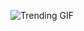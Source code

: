 ![Trending GIF](https://media1.giphy.com/media/v1.Y2lkPThiYjIxNzcya3B1YnpmMzVlbDk1cWdndDZvNzc0MDJoNzJtMnV3czF5bG15NGt6diZlcD12MV9naWZzX3NlYXJjaCZjdD1n/bGgsc5mWoryfgKBx1u/giphy.gif)

